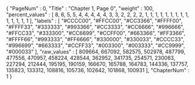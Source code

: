 {
  "PageNum" : 0,
  "Title" : "Chapter 1, Page 0",
  "weight" : 100,
  "percent_values" : [
    8,
    6,
    5,
    5,
    4,
    4,
    4,
    4,
    4,
    3,
    3,
    2,
    2,
    2,
    2,
    1,
    1,
    1,
    1,
    1,
    1,
    1,
    1,
    1,
    1,
    1,
    1,
    1,
    1
  ],
  "labels" : [
    "#CCCC00",
    "#FFCC00",
    "#CC3366",
    "#FFFF00",
    "#FFFF33",
    "#333333",
    "#993366",
    "#CC3333",
    "#CC6666",
    "#996666",
    "#FFCC33",
    "#333300",
    "#CC6699",
    "#CCFF00",
    "#663366",
    "#FF3366",
    "#FFFF66",
    "#993333",
    "#FF6666",
    "#330000",
    "#330033",
    "#CCCC33",
    "#996699",
    "#663333",
    "#CCFF33",
    "#003300",
    "#003333",
    "#CC9999",
    "#000033"
  ],
  "raw_values" : [
    809664,
    667092,
    582575,
    502978,
    487799,
    477556,
    470957,
    458224,
    428544,
    362952,
    341735,
    254571,
    230083,
    227294,
    212444,
    195195,
    190159,
    166670,
    165788,
    164783,
    144336,
    137757,
    135823,
    133312,
    108816,
    105736,
    102642,
    101868,
    100931
  ],
  "ChapterNum" : 1
}
